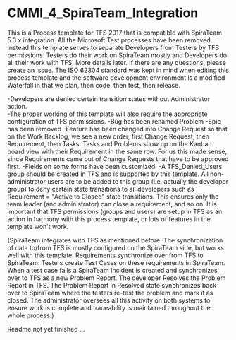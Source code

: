 # CMMI_4_SpiraTeam_Integration
This is a Process template for TFS 2017 that is compatible with SpiraTeam 5.3.x integration.
All the Microsoft Test processes have been removed.  Instead this template serves to separate Developers from Testers by TFS permissions.  Testers do their work on SpiraTeam mostly and Developers do all their work with TFS.  More details later.  If there are any questions, please create an issue.
The ISO 62304 standard was kept in mind when editing this process template and the software development environment is a modified Waterfall in that we plan, then code, then test, then release.

-Developers are denied certain transition states without Administrator action.  
-The proper working of this template will also require the appropriate configuration of TFS permissions.
-Bug has been renamed Problem
-Epic has been removed
-Feature has been changed into Change Request so that on the Work Backlog, we see a new order, first Change Request, then Requirement, then Tasks.  Tasks and Problems show up on the Kanban board view with their Requirement in the same row.  For us this made sense, since Requirements came out of Change Requests that have to be approved first.
-Fields on some forms have been customized.
-A TFS_Denied_Users group should be created in TFS and is supported by this template.  All non-administrator users are to be added to this group (i.e. actually the developer group) to deny certain state transitions to all developers such as Requirement = "Active to Closed" state transitions.  This ensures only the team leader (and administrator) can close a requirement, and so on.  It is important that TFS permissions (groups and users) are setup in TFS as an action in harmony with this process template, or lots of features in the template won't work.

(SpiraTeam integrates with TFS as mentioned before.  The synchronization of data to/from TFS is mostly configured on the SpiraTeam side, but works well with this template.  Requirements synchronize over from TFS to SpiraTeam.  Testers create Test Cases on these requirements in SpiraTeam.  When a test case fails a SpiraTeam Incident is created and synchronizes over to TFS as a new Problem Report.  The developer Resolves the Problem Report in TFS.  The Problem Report in Resolved state synchronizes back over to SpiraTeam where the testers re-test the problem and mark it as closed. The administrator oversees all this activity on both systems to ensure work is complete and traceability is maintained throughout the whole process.)

Readme not yet finished ...
